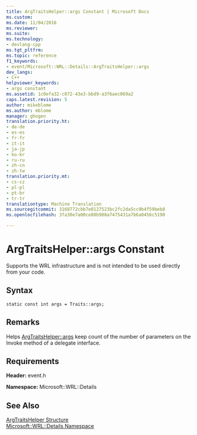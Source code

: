 ```yaml
---
title: ArgTraitsHelper::args Constant | Microsoft Docs
ms.custom: 
ms.date: 11/04/2016
ms.reviewer: 
ms.suite: 
ms.technology:
- devlang-cpp
ms.tgt_pltfrm: 
ms.topic: reference
f1_keywords:
- event/Microsoft::WRL::Details::ArgTraitsHelper::args
dev_langs:
- C++
helpviewer_keywords:
- args constant
ms.assetid: 1c0efa32-c072-43e3-bbd9-a3f6aec069a2
caps.latest.revision: 5
author: mikeblome
ms.author: mblome
manager: ghogen
translation.priority.ht:
- de-de
- es-es
- fr-fr
- it-it
- ja-jp
- ko-kr
- ru-ru
- zh-cn
- zh-tw
translation.priority.mt:
- cs-cz
- pl-pl
- pt-br
- tr-tr
translationtype: Machine Translation
ms.sourcegitcommit: 3168772cbb7e8127523bc2fc2da5cc9b4f59beb8
ms.openlocfilehash: 3fa30e7a00ce80b908a7475431a7b6a0456c5190

---
```

# ArgTraitsHelper::args Constant
Supports the WRL infrastructure and is not intended to be used directly from your code.  
  
## Syntax  
  
```  
static const int args = Traits::args;  
```  
  
## Remarks  
 Helps [ArgTraitsHelper::args](../windows/argtraitshelper-args-constant.md) keep count of the number of parameters on the Invoke method of a delegate interface.  
  
## Requirements  
 **Header:** event.h  
  
 **Namespace:** Microsoft::WRL::Details  
  
## See Also  
 [ArgTraitsHelper Structure](../windows/argtraitshelper-structure.md)   
 [Microsoft::WRL::Details Namespace](../windows/microsoft-wrl-details-namespace.md)


<!--HONumber=Jan17_HO2-->


